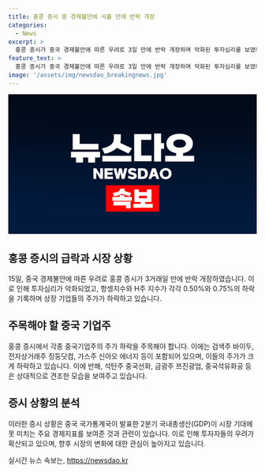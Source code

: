 ```yaml
---
title: 홍콩 증시 중 경제불안에 사흘 만에 반락 개장
categories:
  - News
excerpt: >
  홍콩 증시가 중국 경제불안에 따른 우려로 3일 만에 반락 개장하며 악화된 투자심리를 보였다. 중국 GDP 성장률이 시장 기대에 못 미치는 등 중국기업을 중심으로 한 다양한 종목들이 하락하고 있다. 특히, 검색주 바이두, 전자상거래주 징둥닷컴, 가스주 신아오 에너지 등이 큰 폭으로 하락하면서 증시가 불안한 모습을 보이고 있다. 한편, 석탄주와 금광주 등은 상승세를 보이고 있다. (150자)
feature_text: >
  홍콩 증시가 중국 경제불안에 따른 우려로 3일 만에 반락 개장하며 악화된 투자심리를 보였다. 중국 GDP 성장률이 시장 기대에 못 미치는 등 중국기업을 중심으로 한 다양한 종목들이 하락하고 있다. 특히, 검색주 바이두, 전자상거래주 징둥닷컴, 가스주 신아오 에너지 등이 큰 폭으로 하락하면서 증시가 불안한 모습을 보이고 있다. 한편, 석탄주와 금광주 등은 상승세를 보이고 있다. (150자)
image: '/assets/img/newsdao_breakingnews.jpg'
---
```


<p><img src="/assets/img/newsdao_breakingnews.jpg" alt="cryptoinkorea 속보" /></p>

<h2 data-ke-size="size26">홍콩 증시의 급락과 시장 상황</h2>

<p data-ke-size="size16">15일, 중국 경제불안에 따른 우려로 홍콩 증시가 3거래일 만에 반락 개장하였습니다. 이로 인해 투자심리가 악화되었고, 항셍지수와 H주 지수가 각각 0.50%와 0.75%의 하락을 기록하며 상장 기업들의 주가가 하락하고 있습니다.</p>

<h2 data-ke-size="size26">주목해야 할 중국 기업주</h2>

<p data-ke-size="size16">홍콩 증시에서 각종 중국기업주의 주가 하락을 주목해야 합니다. 이에는 검색주 바이두, 전자상거래주 징둥닷컴, 가스주 신아오 에너지 등이 포함되어 있으며, 이들의 주가가 크게 하락하고 있습니다. 이에 반해, 석탄주 중국선화, 금광주 쯔진광업, 중국석유화공 등은 상대적으로 견조한 모습을 보여주고 있습니다.</p>

<h2 data-ke-size="size26">증시 상황의 분석</h2>

<p data-ke-size="size16">이러한 증시 상황은 중국 국가통계국이 발표한 2분기 국내총생산(GDP)이 시장 기대에 못 미치는 주요 경제지표를 보여준 것과 관련이 있습니다. 이로 인해 투자자들의 우려가 확산되고 있으며, 향후 시장의 변화에 대한 관심이 높아지고 있습니다.</p>
실시간 뉴스 속보는, <a href="https://newsdao.kr" rel="dofollow">https://newsdao.kr</a>



